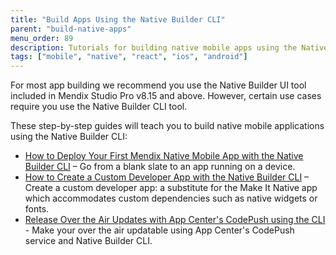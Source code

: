 ```yaml
---
title: "Build Apps Using the Native Builder CLI"
parent: "build-native-apps"
menu_order: 89
description: Tutorials for building native mobile apps using the Native Builder CLI.
tags: ["mobile", "native", "react", "ios", "android"]
---
```


For most app building  we recommend you use the Native Builder UI tool included in Mendix Studio Pro v8.15 and above. However, certain use cases require you use the Native Builder CLI tool. 

These step-by-step guides will teach you to build native mobile applications using the Native Builder CLI:

* [How to Deploy Your First Mendix Native Mobile App with the Native Builder CLI](deploying-native-app-cli) – Go from a blank slate to an app running on a device.
* [How to Create a Custom Developer App with the Native Builder CLI](how-to-devapps-cli) – Create a custom developer app: a substitute for the Make It Native app which accommodates custom dependencies such as native widgets or fonts.
* [Release Over the Air Updates with App Center's CodePush using the CLI](how-to-ota-cli) - Make your over the air updatable using App Center's CodePush service and Native Builder CLI.

